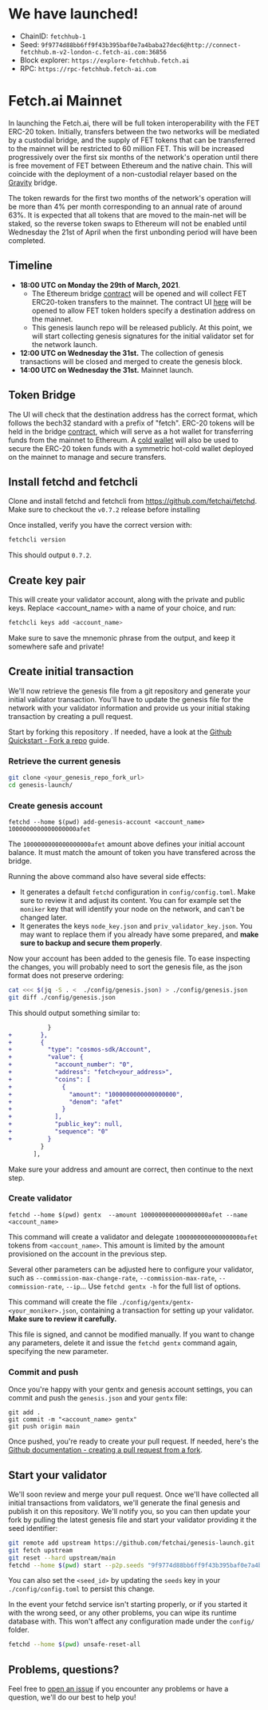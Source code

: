
# We have launched!

- ChainID: `fetchhub-1`
- Seed: `9f9774d88bb6ff9f43b395baf0e7a4baba27dec6@http://connect-fetchhub.m-v2-london-c.fetch-ai.com:36856`
- Block explorer: `https://explore-fetchhub.fetch.ai`
- RPC: `https://rpc-fetchhub.fetch-ai.com`

# Fetch.ai Mainnet

In launching the Fetch.ai, there will be full token interoperability with the FET ERC-20 token. Initially, transfers between the two networks will be mediated by a custodial bridge, and the supply of FET tokens that can be transferred to the mainnet will be restricted to 60 million FET. This will be increased progressively over the first six months of the network's operation until there is free movement of FET between Ethereum and the native chain. This will coincide with the deployment of a non-custodial relayer based on the [Gravity](https://github.com/cosmos/gravity-bridge) bridge. 

The token rewards for the first two months of the network's operation will be more than 4% per month corresponding to an annual rate of around 63%. It is expected that all tokens that are moved to the main-net will be staked, so the reverse token swaps to Ethereum will not be enabled until Wednesday the 21st of April when the first unbonding period will have been completed. 

## Timeline
- **18:00 UTC on Monday the 29th of March, 2021**. 
   - The Ethereum bridge [contract](https://etherscan.io/address/0x947872ad4d95e89e513d7202550a810ac1b626cc) will be opened and will collect FET ERC20-token transfers to the mainnet. The contract UI [here](https://token-bridge.fetch.ai/) will be opened to allow FET token holders specify a destination address on the mainnet.
   - This genesis launch repo will be released publicly. At this point, we will start collecting genesis signatures for the initial validator set for the network launch.
- **12:00 UTC on Wednesday the 31st.** The collection of genesis transactions will be closed and merged to create the genesis block.
- **14:00 UTC on Wednesday the 31st.** Mainnet launch. 

## Token Bridge

The UI will check that the destination address has the correct format, which follows the bech32 standard with a prefix of "fetch". ERC-20 tokens will be held in the bridge [contract](https://etherscan.io/address/0x947872ad4d95e89e513d7202550a810ac1b626cc), which will serve as a hot wallet for transferring funds from the mainnet to Ethereum. A [cold wallet](https://etherscan.io/address/0x5a8de252ea228deCe61638C336fE43ac8166166a) will also be used to secure the ERC-20 token funds with a symmetric hot-cold wallet deployed on the mainnet to manage and secure transfers.  

## Install fetchd and fetchcli

Clone and install fetchd and fetchcli from https://github.com/fetchai/fetchd.
Make sure to checkout the `v0.7.2` release before installing

Once installed, verify you have the correct version with:

```bash
fetchcli version
```

This should output `0.7.2`.

## Create key pair

This will create your validator account, along with the private and public keys. Replace <account_name> with a name of your choice, and run:

```bash
fetchcli keys add <account_name>
```

Make sure to save the mnemonic phrase from the output, and keep it somewhere safe and private!

## Create initial transaction

We'll now retrieve the genesis file from a git repository and generate your initial validator transaction.
You'll have to update the genesis file for the network with your validator information and provide us your initial staking transaction by creating a pull request.

Start by forking this repository . If needed, have a look at the [Github Quickstart - Fork a repo](https://docs.github.com/en/github/getting-started-with-github/fork-a-repo) guide.


### Retrieve the current genesis

```bash
git clone <your_genesis_repo_fork_url>
cd genesis-launch/
```

### Create genesis account

```
fetchd --home $(pwd) add-genesis-account <account_name> 1000000000000000000afet
```

The `1000000000000000000afet` amount above defines your initial account balance. It must match the amount of token you have transfered across the bridge.

Running the above command also have several side effects:

- It generates a default `fetchd` configuration in `config/config.toml`. Make sure to review it and adjust its content. You can for example set the `moniker` key that will identify your node on the network, and can't be changed later.
- It generates the keys `node_key.json` and `priv_validator_key.json`. You may want to replace them if you already have some prepared, and **make sure to backup and secure them properly**.

Now your account has been added to the genesis file. To ease inspecting the changes, you will probably need to sort the genesis file, as the json format does not preserve ordering:

```bash
cat <<< $(jq -S . <  ./config/genesis.json) > ./config/genesis.json
git diff ./config/genesis.json
```

This should output something similar to:

```diff
           }
+        },
+        {
+          "type": "cosmos-sdk/Account",
+          "value": {
+            "account_number": "0",
+            "address": "fetch<your_address>",
+            "coins": [
+              {
+                "amount": "1000000000000000000",
+                "denom": "afet"
+              }
+            ],
+            "public_key": null,
+            "sequence": "0"
+          }
         }
       ],
```

Make sure your address and amount are correct, then continue to the next step.

### Create validator

```
fetchd --home $(pwd) gentx  --amount 1000000000000000000afet --name <account_name>
```

This command will create a validator and delegate `1000000000000000000afet` tokens from `<account_name>`. This amount is limited by the amount provisioned on the account in the previous step.

Several other parameters can be adjusted here to configure your validator, such as `--commission-max-change-rate`, `--commission-max-rate`, `--commission-rate`, `--ip`... Use `fetchd gentx -h` for the full list of options.

This command will create the file `./config/gentx/gentx-<your_moniker>.json`, containing a transaction for setting up your validator. **Make sure to review it carefully.**
 
This file is signed, and cannot be modified manually. If you want to change any parameters, delete it and issue the `fetchd gentx` command again, specifying the new parameter.

### Commit and push

Once you're happy with your gentx and genesis account settings, you can commit and push the `genesis.json` and your `gentx` file:

```
git add .
git commit -m "<account_name> gentx"
git push origin main
```

Once pushed, you're ready to create your pull request. If needed, here's the [Github documentation - creating a pull request from a fork](https://docs.github.com/en/github/collaborating-with-issues-and-pull-requests/creating-a-pull-request-from-a-fork).

## Start your validator

We'll soon review and merge your pull request. Once we'll have collected all initial transactions from validators, we'll generate the final genesis and publish it on this repository. We'll notify you, so you can then update your fork by pulling the latest genesis file and start your validator providing it the seed identifier:

```bash
git remote add upstream https://github.com/fetchai/genesis-launch.git
git fetch upstream
git reset --hard upstream/main
fetchd --home $(pwd) start --p2p.seeds "9f9774d88bb6ff9f43b395baf0e7a4baba27dec6@connect-fetchhub.m-v2-london-c.fetch-ai.com:36856"
```

You can also set the `<seed_id>` by updating the `seeds` key in your `./config/config.toml` to persist this change.

In the event your fetchd service isn't starting properly, or if you started it with the wrong seed, or any other problems, you can wipe its runtime database with. This won't affect any configuration made under the `config/` folder.

```bash
fetchd --home $(pwd) unsafe-reset-all
```

## Problems, questions?

Feel free to [open an issue](https://github.com/fetchai/genesis-prelaunch/issues) if you encounter any problems or have a question, we'll do our best to help you!
